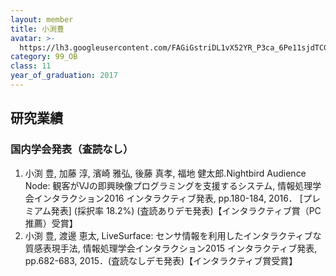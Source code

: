 ```yaml
---
layout: member
title: 小渕豊
avatar: >-
  https://lh3.googleusercontent.com/FAGiGstriDL1vX52YR_P3ca_6Pe11sjdTCGWgYAdBEjVQmELRhdEMJgZ12sSk7t_bd0UpqN2FIuL13oV_KRG-Q4VQ0VTy3HZ1PEr4J0bAlH8NgXthkGM7ERmwf_Ily0Ur-euLwDeWUeMODkL2MRoxhv77yQyr1tyPHRd16lYKpyMQqQHichnxoVCPJiTPGFVYCGRLy9I0XtADC_r6RShShcAk2hxEvmpnGwY_A5l1si5_wKVzij6M7nO0viN-nZxpNtV_1AmA3X0NszdnIqYJq4APDZTXhRqaYZcnLuQy8C3MY-OKUNir67OUObK3FMjpcvGUwBLxon-akJ_jXHK-jBMzihZIC81o0eIwuD3FJm9I9cdcFXVcG8X5FB2jztQWR4lp31JA6L-VJ8tVBcve2rFoPz9e_1zUgloWXfFY-6eSPQvS0yhTx0_GWjr8Aes2rIqjtkV--QFBg_nSPqlt3VA_nzglAKXSB9R2L2bNOJmHCy1j-opAUTpbF0I1tioWfmxgeolExlcDyvjxPC5WcGj2h9cOmJcms-m26qn0aekuja5-iyd6laxvHFI0Si8-0o_8PWIMQWtjGexT4T4PX1YB1tsOo4yhqWsGW12NEbH7J13CJBZUilE6KzKOS5lmcSxw0iwH3-hbDv_06C23_Vk1ApZi5xCd5hX0OJxEok=p-s300
category: 99_OB
class: 11
year_of_graduation: 2017
---
```


## 研究業績
### 国内学会発表（査読なし）
1. 小渕 豊, 加藤 淳, 濱崎 雅弘, 後藤 真孝, 福地 健太郎.Nightbird Audience Node: 観客がVJの即興映像プログラミングを支援するシステム, 情報処理学会インタラクション2016 インタラクティブ発表, pp.180-184, 2016． \[プレミアム発表] (採択率 18.2%) (査読ありデモ発表)【インタラクティブ賞（PC推薦）受賞】
2. 小渕 豊, 渡邊 恵太, LiveSurface: センサ情報を利用したインタラクティブな質感表現手法, 情報処理学会インタラクション2015 インタラクティブ発表, pp.682-683, 2015．(査読なしデモ発表)【インタラクティブ賞受賞】
